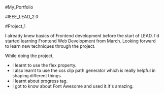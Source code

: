 #My_Portfolio

#IEEE_LEAD_2.0

#Project_1

I already knew basics of Frontend development before the start of LEAD. I'd started learning Frontend Web Development from March. 
Looking forward to learn new techniques through the project.

While doing the project,
 - I learnt to use the flex property. 
 - I also learnt to use the css clip path generator which is really helpful in shaping different things.
 - I learnt about progress tag.
 - I got to know about Font Awesome and used it.It's amazing.

